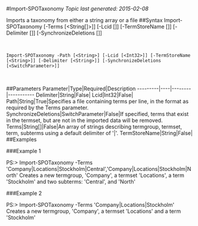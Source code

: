 #Import-SPOTaxonomy
*Topic last generated: 2015-02-08*

Imports a taxonomy from either a string array or a file
##Syntax
    Import-SPOTaxonomy [-Terms [<String[]>]] [-Lcid [<Int32>]] [-TermStoreName [<String>]] [-Delimiter [<String>]] [-SynchronizeDeletions [<SwitchParameter>]]

&nbsp;

    Import-SPOTaxonomy -Path [<String>] [-Lcid [<Int32>]] [-TermStoreName [<String>]] [-Delimiter [<String>]] [-SynchronizeDeletions [<SwitchParameter>]]

&nbsp;

##Parameters
Parameter|Type|Required|Description
---------|----|--------|-----------
Delimiter|String|False|
Lcid|Int32|False|
Path|String|True|Specifies a file containing terms per line, in the format as required by the Terms parameter.
SynchronizeDeletions|SwitchParameter|False|If specified, terms that exist in the termset, but are not in the imported data will be removed.
Terms|String[]|False|An array of strings describing termgroup, termset, term, subterms using a default delimiter of '|'.
TermStoreName|String|False|
##Examples

###Example 1
    
PS:> Import-SPOTaxonomy -Terms 'Company|Locations|Stockholm|Central','Company|Locations|Stockholm|North'
Creates a new termgroup, 'Company', a termset 'Locations', a term 'Stockholm' and two subterms: 'Central', and 'North'

###Example 2
    
PS:> Import-SPOTaxonomy -Terms 'Company|Locations|Stockholm'
Creates a new termgroup, 'Company', a termset 'Locations' and a term 'Stockholm'
